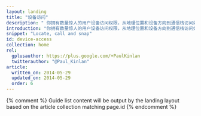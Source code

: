 ```yaml
---
layout: landing
title: "设备访问"
description: " 你拥有数量惊人的用户设备访问权限，从地理位置和设备方向到通信栈访问如拨号器和短信；学习如何使用用户喜欢的功能。"
introduction: "你拥有数量惊人的用户设备访问权限，从地理位置和设备方向到通信栈访问如拨号器和短信；学习如何使用用户喜欢的功能"
snippet: "Locate, call and snap"
id: device-access
collection: home
rel:
  gplusauthor: https://plus.google.com/+PaulKinlan
  twitterauthor: "@Paul_Kinlan"
article:
  written_on: 2014-05-29
  updated_on: 2014-05-29
  order: 6
---
```


{% comment %}
Guide list content will be output by the landing layout based on the article collection matching page.id
{% endcomment %}
